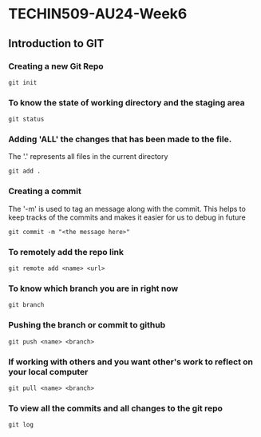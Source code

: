# TECHIN509-AU24-Week6

## Introduction to GIT

### Creating a new Git Repo

```
git init
```

### To know the state of working directory and the staging area

```
git status
```

### Adding 'ALL' the changes that has been made to the file.

The '.' represents all files in the current directory

```
git add .
```

### Creating a commit

The '-m' is used to tag an message along with the commit. This helps to keep tracks of the commits and makes it easier for us to debug in future

```
git commit -m "<the message here>"
```

### To remotely add the repo link

```
git remote add <name> <url>
```

### To know which branch you are in right now

```
git branch
```

### Pushing the branch or commit to github

```
git push <name> <branch>
```

### If working with others and you want other's work to reflect on your local computer

```
git pull <name> <branch>
```

### To view all the commits and all changes to the git repo

```
git log
```
